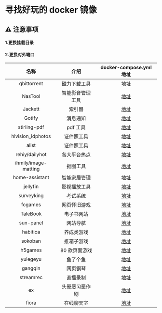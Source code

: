 # 寻找好玩的 docker 镜像

## ⚠️ 注意事项

#### 1.更换挂载目录

#### 2.更换对外端口

|         名称         |       介绍       |   docker-compose.yml 地址   |
| :------------------: | :--------------: | :-------------------------: |
|     qbittorrent      |   磁力下载工具   |    [地址](./qbittorrent)    |
|       NasTool        | 智能影音管理工具 |      [地址](./NasTool)      |
|       Jackett        |      索引器      |      [地址](./jackett)      |
|        Gotify        |     消息通知     |      [地址](./gotify)       |
|     stirling-pdf     |     pdf 工具     |   [地址](./stirling-pdf)    |
|  hivision_idphotos   |    证件照工具    | [地址](./hivision_idphotos) |
|        alist         |    证件照工具    |       [地址](./alist)       |
|    rehiy/dailyhot    |   各大平台热点   |     [地址](./dailyhot)      |
| ihmily/image-matting |     抠图工具     |   [地址](./image-matting)   |
|    home-assistant    |   智能家居管理   |  [地址](./home-assistant)   |
|       jellyfin       |   影视播放工具   |     [地址](./jellyfin)      |
|      surveyking      |     考试系统     |    [地址](./surveyking)     |
|       fcgames        |   网页怀旧游戏   |      [地址](./fcgames)      |
|       TaleBook       |    电子书网站    |     [地址](./TaleBook)      |
|      sun-panel       |     网站导航     |     [地址](./sun-panel)     |
|       habitica       |    养成类游戏    |     [地址](./habitica)      |
|       sokoban        |    推箱子游戏    |      [地址](./sokoban)      |
|       h5games        |  80 款页面游戏   |      [地址](./h5games)      |
|       yulegeyu       |     鱼了个鱼     |     [地址](./yulegeyu)      |
|       gangqin        |     网页钢琴     |      [地址](./gangqin)      |
|      streamrec       |     直播录制     |     [地址](./streamrec)     |
|          ex          |  头晕恶习恶作剧  |        [地址](./ex)         |
|        fiora         |    在线聊天室    |       [地址](./fiora)       |
